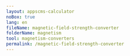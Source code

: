 ```yaml
---
layout: appscms-calculator
noBox: true
lang: en
fileName: magnetic-field-strength-converter
folderName: magnetism
tool: magnetism-converters
permalink: /magnetic-field-strength-converter
---
```



